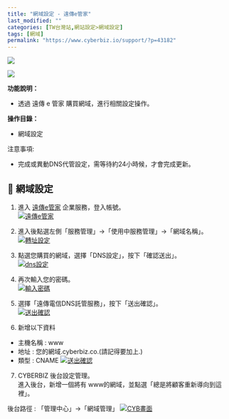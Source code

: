 ```yaml
---
title: "網域設定 - 遠傳e管家"
last_modified: ""
categories: [TW台灣站,網站設定>網域設定]
tags: [網域]
permalink: "https://www.cyberbiz.io/support/?p=43182"
---
```


![](https://www.cyberbiz.io/support/wp-content/uploads/適用站別.png)

[![](https://www.cyberbiz.io/support/wp-content/uploads/台灣站.png)](https://www.cyberbiz.io/support/?page_id=2490)

**功能說明：**  

* 透過 遠傳 e 管家 購買網域，進行相關設定操作。

**操作目錄：**

* 網域設定

注意事項:  

* 完成或異動DNS代管設定，需等待約24小時候，才會完成更新。



## 📌 網域設定



1. 進入 [遠傳e管家](https://emanager.aptg.com.tw/konakart/LogIn.action) 企業服務，登入帳號。  
[![遠傳e管家](https://www.cyberbiz.io/support/wp-content/uploads/網域設定-遠傳e管家01.png)](https://www.cyberbiz.io/support/wp-content/uploads/網域設定-遠傳e管家01.png)



2. 進入後點選左側「服務管理」→「使用中服務管理」→「網域名稱」。  
[![轉址設定](https://www.cyberbiz.io/support/wp-content/uploads/網域設定-遠傳e管家02.png)](https://www.cyberbiz.io/support/wp-content/uploads/網域設定-遠傳e管家02.png)



3. 點選您購買的網域，選擇「DNS設定」，按下「確認送出」。  
[![dns設定](https://www.cyberbiz.io/support/wp-content/uploads/網域設定-遠傳e管家03.png)](https://www.cyberbiz.io/support/wp-content/uploads/網域設定-遠傳e管家03.png)



4. 再次輸入您的密碼。  
[![輸入密碼](https://www.cyberbiz.io/support/wp-content/uploads/網域設定-遠傳e管家04.png)](https://www.cyberbiz.io/support/wp-content/uploads/網域設定-遠傳e管家04.png)



5. 選擇「遠傳電信DNS託管服務」，按下「送出確認」。  
[![送出確認](https://www.cyberbiz.io/support/wp-content/uploads/網域設定-遠傳e管家05.png)](https://www.cyberbiz.io/support/wp-content/uploads/網域設定-遠傳e管家05.png)



6. 新增以下資料  

* 主機名稱 : www
* 地址 : 您的網域.cyberbiz.co.(請記得要加上.)
* 類型 : CNAME
[![送出確認](https://www.cyberbiz.io/support/wp-content/uploads/網域設定-遠傳e管家06.png)](https://www.cyberbiz.io/support/wp-content/uploads/網域設定-遠傳e管家06.png)



7. CYBERBIZ 後台設定管理。  
進入後台，新增一個將有 www的網域，並點選「總是將顧客重新導向到這裡」。  

後台路徑 : 「管理中心」→「網域管理」 [![CYB畫面](https://www.cyberbiz.io/support/wp-content/uploads/網域設定-台灣大哥大05.png)](https://www.cyberbiz.io/support/wp-content/uploads/網域設定-台灣大哥大05.png)



